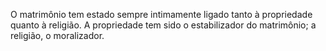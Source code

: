 ﻿O matrimônio tem estado sempre intimamente  ligado tanto à propriedade quanto à religião. A propriedade tem sido o estabilizador do matrimônio; a religião, o moralizador.